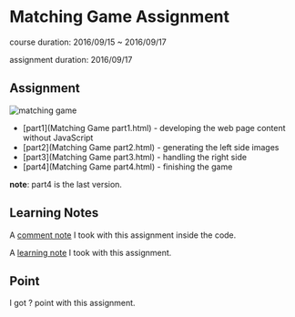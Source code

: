 # Matching Game Assignment

course duration: 2016/09/15 ~ 2016/09/17

assignment duration: 2016/09/17

## Assignment

![matching game](http://home.cse.ust.hk/~rossiter/mooc/matching_game/screen2.png)

- [part1](Matching Game part1.html) - developing the web page content without JavaScript
- [part2](Matching Game part2.html) - generating the left side images
- [part3](Matching Game part3.html) - handling the right side
- [part4](Matching Game part4.html) - finishing the game

**note**: part4 is the last version.

## Learning Notes

A [comment note](part2-with-note.html) I took with this assignment inside the code.

A [learning note](learning-notes.md) I took with this assignment.

## Point

I got ? point with this assignment.
